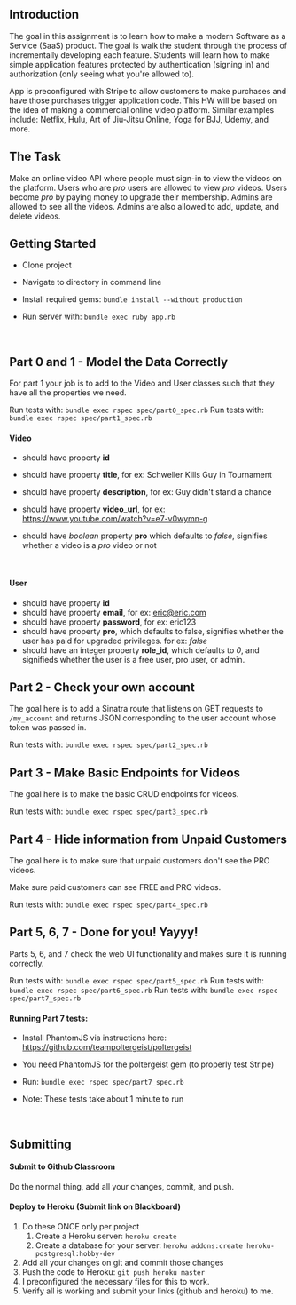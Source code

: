 ## Introduction

The goal in this assignment is to learn how to make a modern Software as a Service (SaaS) product. The goal is walk the student through the process of incrementally developing each feature. Students will learn how to make simple application features protected by authentication (signing in) and authorization (only seeing what you're allowed to). 

App is preconfigured with Stripe to allow customers to make purchases and have those purchases trigger application code. This HW will be based on the idea of making a commercial online video platform. Similar examples include: Netflix, Hulu, Art of Jiu-Jitsu Online, Yoga for BJJ, Udemy, and more.



## The Task

Make an online video API where people must sign-in to view the videos on the platform. Users who are *pro* users are allowed to view *pro* videos. Users become *pro* by paying money to upgrade their membership. Admins are allowed to see all the videos. Admins are also allowed to add, update, and delete videos.



## Getting Started

* Clone project

* Navigate to directory in command line

* Install required gems: `bundle install --without production`

* Run server with: `bundle exec ruby app.rb`

  ​



## Part 0 and 1 - Model the Data Correctly

For part 1 your job is to add to the Video and User classes such that they have all the properties we need.

Run tests with: `bundle exec rspec spec/part0_spec.rb`
Run tests with: `bundle exec rspec spec/part1_spec.rb`

#### Video

* should have property **id**

* should have property **title**, for ex: Schweller Kills Guy in Tournament

* should have property **description**, for ex: Guy didn't stand a chance

* should have property **video_url**, for ex: https://www.youtube.com/watch?v=e7-v0wymn-g

* should have *boolean* property **pro** which defaults to *false*, signifies whether a video is a *pro* video or not

  ​

#### User

* should have property **id**
* should have property **email**, for ex: eric@eric.com
* should have property **password**, for ex: eric123
* should have property **pro**, which defaults to false, signifies whether the user has paid for upgraded privileges. for ex: *false*
* should have an integer property **role_id**, which defaults to *0*, and signifieds whether the user is a free user, pro user, or admin.


## Part 2 - Check your own account

The goal here is to add a Sinatra route that listens on GET requests to `/my_account` and returns JSON corresponding to the user account whose token was passed in.

Run tests with: `bundle exec rspec spec/part2_spec.rb`


## Part 3 - Make Basic Endpoints for Videos

The goal here is to make the basic CRUD endpoints for videos.

Run tests with: `bundle exec rspec spec/part3_spec.rb`

## Part 4 - Hide information from Unpaid Customers

The goal here is to make sure that unpaid customers don't see the PRO videos.

Make sure paid customers can see FREE and PRO videos.

Run tests with: `bundle exec rspec spec/part4_spec.rb`

## Part 5, 6, 7 - Done for you! Yayyy!

Parts 5, 6, and 7 check the web UI functionality and makes sure it is running correctly.

Run tests with: `bundle exec rspec spec/part5_spec.rb`
Run tests with: `bundle exec rspec spec/part6_spec.rb`
Run tests with: `bundle exec rspec spec/part7_spec.rb`



#### Running Part 7 tests:

* Install PhantomJS via instructions here: https://github.com/teampoltergeist/poltergeist

* You need PhantomJS for the poltergeist gem (to properly test Stripe)

* Run: `bundle exec rspec spec/part7_spec.rb`

* Note: These tests take about 1 minute to run

  ​



## Submitting

#### Submit to Github Classroom

Do the normal thing, add all your changes, commit, and push.

#### Deploy to Heroku (Submit link on Blackboard)

1. Do these ONCE only per project
   1. Create a Heroku server: `heroku create`
   2. Create a database for your server: `heroku addons:create heroku-postgresql:hobby-dev`
2. Add all your changes on git and commit those changes
3. Push the code to Heroku: `git push heroku master`
4. I preconfigured the necessary files for this to work.
5. Verify all is working and submit your links (github and heroku) to me.